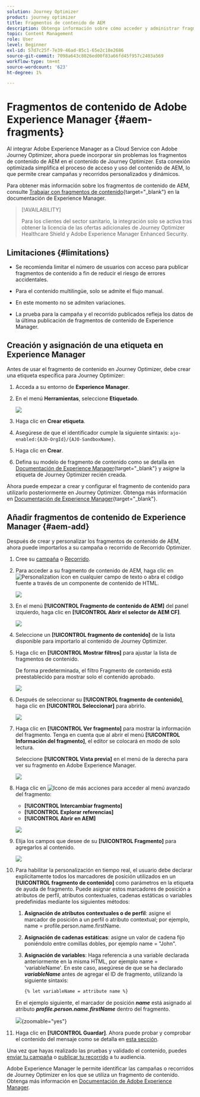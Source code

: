 ```yaml
---
solution: Journey Optimizer
product: journey optimizer
title: Fragmentos de contenido de AEM
description: Obtenga información sobre cómo acceder y administrar fragmentos de contenido de AEM
topic: Content Management
role: User
level: Beginner
exl-id: 57d7c25f-7e39-46ad-85c1-65e2c18e2686
source-git-commit: 7098a643c8026ed00f83a66fd45f957c2403a569
workflow-type: tm+mt
source-wordcount: '623'
ht-degree: 1%

---
```


# Fragmentos de contenido de Adobe Experience Manager {#aem-fragments}

Al integrar Adobe Experience Manager as a Cloud Service con Adobe Journey Optimizer, ahora puede incorporar sin problemas los fragmentos de contenido de AEM en el contenido de Journey Optimizer. Esta conexión optimizada simplifica el proceso de acceso y uso del contenido de AEM, lo que permite crear campañas y recorridos personalizados y dinámicos.

Para obtener más información sobre los fragmentos de contenido de AEM, consulte [Trabajar con fragmentos de contenido](https://experienceleague.adobe.com/en/docs/experience-manager-cloud-service/content/sites/administering/content-fragments/content-fragments-with-journey-optimizer){target="_blank"} en la documentación de Experience Manager.

>[!AVAILABILITY]
>
>Para los clientes del sector sanitario, la integración solo se activa tras obtener la licencia de las ofertas adicionales de Journey Optimizer Healthcare Shield y Adobe Experience Manager Enhanced Security.

## Limitaciones {#limitations}

* Se recomienda limitar el número de usuarios con acceso para publicar fragmentos de contenido a fin de reducir el riesgo de errores accidentales.

* Para el contenido multilingüe, solo se admite el flujo manual.

* En este momento no se admiten variaciones.

* La prueba para la campaña y el recorrido publicados refleja los datos de la última publicación de fragmentos de contenido de Experience Manager.

## Creación y asignación de una etiqueta en Experience Manager

Antes de usar el fragmento de contenido en Journey Optimizer, debe crear una etiqueta específica para Journey Optimizer:

1. Acceda a su entorno de **Experience Manager**.

1. En el menú **Herramientas**, seleccione **Etiquetado**.

   ![](assets/do-not-localize/aem_tag_1.png)

1. Haga clic en **Crear etiqueta**.

1. Asegúrese de que el identificador cumple la siguiente sintaxis: `ajo-enabled:{AJO-OrgId}/{AJO-SandboxName}`.

1. Haga clic en **Crear**.

1. Defina su modelo de fragmento de contenido como se detalla en [Documentación de Experience Manager](https://experienceleague.adobe.com/es/docs/experience-manager-cloud-service/content/sites/administering/content-fragments/content-fragment-models){target="_blank"} y asigne la etiqueta de Journey Optimizer recién creada.

Ahora puede empezar a crear y configurar el fragmento de contenido para utilizarlo posteriormente en Journey Optimizer. Obtenga más información en [Documentación de Experience Manager](https://experienceleague.adobe.com/es/docs/experience-manager-cloud-service/content/sites/administering/content-fragments/managing){target="_blank"}.

## Añadir fragmentos de contenido de Experience Manager {#aem-add}

Después de crear y personalizar los fragmentos de contenido de AEM, ahora puede importarlos a su campaña o recorrido de Recorrido Optimizer.

1. Cree su [campaña](../campaigns/create-campaign.md) o [Recorrido](../building-journeys/journey-gs.md).

1. Para acceder a su fragmento de contenido de AEM, haga clic en ![Personalization icon](assets/do-not-localize/Smock_PersonalizationField_18_N.svg) en cualquier campo de texto o abra el código fuente a través de un componente de contenido de HTML.

   ![](assets/aem_campaign_2.png)

1. En el menú **[!UICONTROL Fragmento de contenido de AEM]** del panel izquierdo, haga clic en **[!UICONTROL Abrir el selector de AEM CF]**.

   ![](assets/aem_campaign_3.png)

1. Seleccione un **[!UICONTROL fragmento de contenido]** de la lista disponible para importarlo al contenido de Journey Optimizer.

1. Haga clic en **[!UICONTROL Mostrar filtros]** para ajustar la lista de fragmentos de contenido.

   De forma predeterminada, el filtro Fragmento de contenido está preestablecido para mostrar solo el contenido aprobado.

   ![](assets/aem_campaign_4.png)

1. Después de seleccionar su **[!UICONTROL fragmento de contenido]**, haga clic en **[!UICONTROL Seleccionar]** para abrirlo.

   ![](assets/aem_campaign_5.png)

1. Haga clic en **[!UICONTROL Ver fragmento]** para mostrar la información del fragmento. Tenga en cuenta que al abrir el menú **[!UICONTROL Información del fragmento]**, el editor se colocará en modo de solo lectura.

   Seleccione **[!UICONTROL Vista previa]** en el menú de la derecha para ver su fragmento en Adobe Experience Manager.

   ![](assets/aem_campaign_7.png)

1. Haga clic en ![Icono de más acciones](assets/do-not-localize/Smock_MoreSmallList_18_N.svg) para acceder al menú avanzado del fragmento:

   * **[!UICONTROL Intercambiar fragmento]**
   * **[!UICONTROL Explorar referencias]**
   * **[!UICONTROL Abrir en AEM]**

   ![](assets/aem_campaign_8.png)

1. Elija los campos que desee de su **[!UICONTROL Fragmento]** para agregarlos al contenido.
   <!--
    Note that if you choose to copy the value, any future updates to the Content Fragment will not be reflected in your campaign or journey. However, using dynamic placeholders ensures real-time updates.-->

   ![](assets/aem_campaign_6.png)

1. Para habilitar la personalización en tiempo real, el usuario debe declarar explícitamente todos los marcadores de posición utilizados en un **[!UICONTROL fragmento de contenido]** como parámetros en la etiqueta de ayuda de fragmento. Puede asignar estos marcadores de posición a atributos de perfil, atributos contextuales, cadenas estáticas o variables predefinidas mediante los siguientes métodos:

   1. **Asignación de atributos contextuales o de perfil**: asigne el marcador de posición a un perfil o atributo contextual; por ejemplo, name = profile.person.name.firstName.

   1. **Asignación de cadenas estáticas**: asigne un valor de cadena fijo poniéndolo entre comillas dobles, por ejemplo name = &quot;John&quot;.

   1. **Asignación de variables**: Haga referencia a una variable declarada anteriormente en la misma HTML, por ejemplo name = &#39;variableName&#39;.
En este caso, asegúrese de que se ha declarado **_variableName_** antes de agregar el ID de fragmento, utilizando la siguiente sintaxis:

      ```html
      {% let variableName = attribute name %} 
      ```

   En el ejemplo siguiente, el marcador de posición **_name_** está asignado al atributo **_profile.person.name.firstName_** dentro del fragmento.

   ![](assets/aem_campaign_9.png){zoomable="yes"}


1. Haga clic en **[!UICONTROL Guardar]**. Ahora puede probar y comprobar el contenido del mensaje como se detalla en [esta sección](../content-management/preview.md).

Una vez que hayas realizado las pruebas y validado el contenido, puedes [enviar tu campaña](../campaigns/review-activate-campaign.md) o [publicar tu recorrido](../building-journeys/publishing-the-journey.md) a tu audiencia.

Adobe Experience Manager le permite identificar las campañas o recorridos de Journey Optimizer en los que se utiliza un fragmento de contenido. Obtenga más información en [Documentación de Adobe Experience Manager](https://experienceleague.adobe.com/en/docs/experience-manager-cloud-service/content/sites/administering/content-fragments/extension-content-fragment-ajo-external-references).
